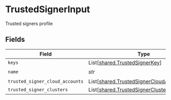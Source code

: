 # TrustedSignerInput

Trusted signers profile


## Fields

| Field                                                                                                | Type                                                                                                 | Required                                                                                             | Description                                                                                          |
| ---------------------------------------------------------------------------------------------------- | ---------------------------------------------------------------------------------------------------- | ---------------------------------------------------------------------------------------------------- | ---------------------------------------------------------------------------------------------------- |
| `keys`                                                                                               | List[[shared.TrustedSignerKey](../../models/shared/trustedsignerkey.md)]                             | :heavy_minus_sign:                                                                                   | N/A                                                                                                  |
| `name`                                                                                               | *str*                                                                                                | :heavy_check_mark:                                                                                   | N/A                                                                                                  |
| `trusted_signer_cloud_accounts`                                                                      | List[[shared.TrustedSignerCloudAccountInput](../../models/shared/trustedsignercloudaccountinput.md)] | :heavy_minus_sign:                                                                                   | N/A                                                                                                  |
| `trusted_signer_clusters`                                                                            | List[[shared.TrustedSignerClusterInput](../../models/shared/trustedsignerclusterinput.md)]           | :heavy_minus_sign:                                                                                   | N/A                                                                                                  |